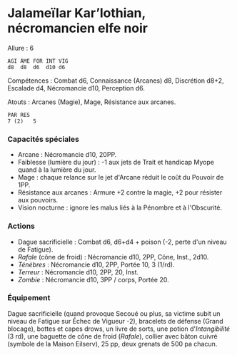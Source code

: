 # Jalameïlar Kar’lothian, nécromancien elfe noir

Allure : 6

	AGI	ÂME	FOR	INT	VIG
	d8	d8	d6	d10	d6

Compétences : Combat d6, Connaissance (Arcanes) d8, Discrétion d8+2, Escalade d4, Nécromancie d10, Perception d6.

Atouts : Arcanes (Magie), Mage, Résistance aux arcanes.

	PAR	RES
	7 (2)	5

### Capacités spéciales
- Arcane : Nécromancie d10, 20PP.
- Faiblesse (lumière du jour) : -1 aux jets de Trait et handicap Myope quand à la lumière du jour.
- Mage : chaque relance sur le jet d'Arcane réduit le coût du Pouvoir de 1PP.
- Résistance aux arcanes : Armure +2 contre la magie, +2 pour résister aux pouvoirs.
- Vision nocturne : ignore les malus liés à la Pénombre et à l'Obscurité.

### Actions
- Dague sacrificielle : Combat d6, d6+d4 + poison (-2, perte d'un niveau de Fatigue).
- _Rafale_ (cône de froid) : Nécromancie d10, 2PP, Cône, Inst., 2d10.
- _Ténèbres_ : Nécromancie d10, 2PP, Portée 10, 3 (1/rd).
- _Terreur_ : Nécromancie d10, 2PP, 20, Inst.
- _Zombie_ : Nécromancie d10, 3PP / corps, Portée 20.

### Équipement
Dague sacrificielle (quand provoque Secoué ou plus, sa victime subit un niveau de Fatigue sur Échec de Vigueur -2), bracelets de défense (Grand blocage), bottes et capes drows, un livre de sorts, une potion d'_Intangibilité_ (3 rd), une baguette de cône de froid (_Rafale_), collier avec bâton cuivré (symbole de la Maison Eilserv), 25 pp, deux grenats de 500 pa chacun.
